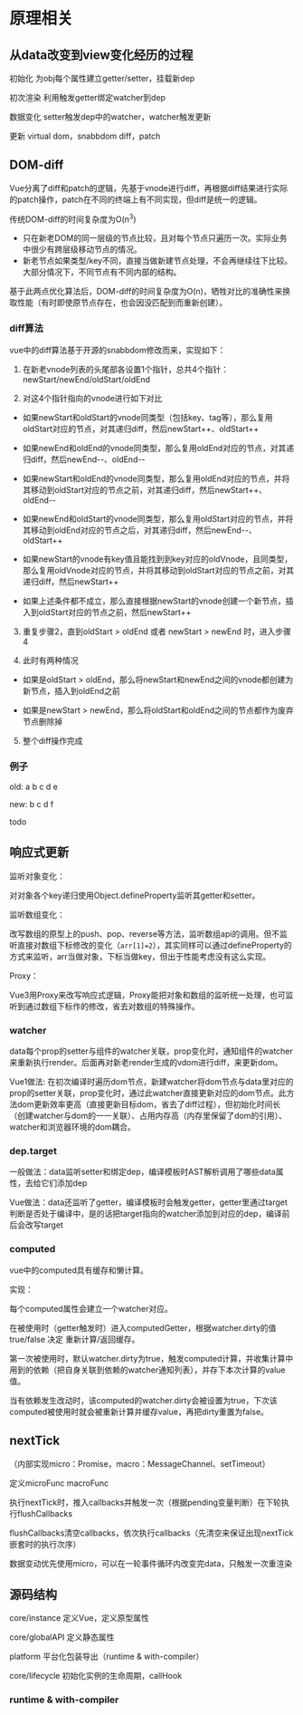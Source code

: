 
# 原理相关

## 从data改变到view变化经历的过程

初始化 为obj每个属性建立getter/setter，挂载新dep

初次渲染 利用触发getter绑定watcher到dep

数据变化 setter触发dep中的watcher，watcher触发更新

更新 virtual dom，snabbdom diff，patch

## DOM-diff

Vue分离了diff和patch的逻辑，先基于vnode进行diff，再根据diff结果进行实际的patch操作，patch在不同的终端上有不同实现，但diff是统一的逻辑。

传统DOM-diff的时间复杂度为O(n<sup>3</sup>)

- 只在新老DOM的同一层级的节点比较，且对每个节点只遍历一次。实际业务中很少有跨层级移动节点的情况。
- 新老节点如果类型/key不同，直接当做新建节点处理，不会再继续往下比较。大部分情况下，不同节点有不同内部的结构。

基于此两点优化算法后，DOM-diff的时间复杂度为O(n)，牺牲对比的准确性来换取性能（有时即使原节点存在，也会因没匹配到而重新创建）。

### diff算法

vue中的diff算法基于开源的snabbdom修改而来，实现如下：

1. 在新老vnode列表的头尾部各设置1个指针，总共4个指针：newStart/newEnd/oldStart/oldEnd

2. 对这4个指针指向的vnode进行如下对比

  - 如果newStart和oldStart的vnode同类型（包括key、tag等），那么复用oldStart对应的节点，对其递归diff，然后newStart++、oldStart++

  - 如果newEnd和oldEnd的vnode同类型，那么复用oldEnd对应的节点，对其递归diff，然后newEnd--、oldEnd--

  - 如果newStart和oldEnd的vnode同类型，那么复用oldEnd对应的节点，并将其移动到oldStart对应的节点之前，对其递归diff，然后newStart++、oldEnd--

  - 如果newEnd和oldStart的vnode同类型，那么复用oldStart对应的节点，并将其移动到oldEnd对应的节点之后，对其递归diff，然后newEnd--、oldStart++

  - 如果newStart的vnode有key值且能找到到key对应的oldVnode，且同类型，那么复用oldVnode对应的节点，并将其移动到oldStart对应的节点之前，对其递归diff，然后newStart++

  - 如果上述条件都不成立，那么直接根据newStart的vnode创建一个新节点，插入到oldStart对应的节点之前，然后newStart++

3. 重复步骤2，直到oldStart > oldEnd 或者 newStart > newEnd 时，进入步骤4

4. 此时有两种情况

  - 如果是oldStart > oldEnd，那么将newStart和newEnd之间的vnode都创建为新节点，插入到oldEnd之前

  - 如果是newStart > newEnd，那么将oldStart和oldEnd之间的节点都作为废弃节点删除掉

5. 整个diff操作完成

### 例子

old: a b c d e

new: b c d f 

todo

## 响应式更新

监听对象变化：

对对象各个key递归使用Object.defineProperty监听其getter和setter。

监听数组变化：

改写数组的原型上的push、pop、reverse等方法，监听数组api的调用。但不监听直接对数组下标修改的变化（`arr[1]=2`），其实同样可以通过defineProperty的方式来监听，arr当做对象，下标当做key，但出于性能考虑没有这么实现。

Proxy：

Vue3用Proxy来改写响应式逻辑，Proxy能把对象和数组的监听统一处理，也可监听到通过数组下标作的修改，省去对数组的特殊操作。


### watcher

data每个prop的setter与组件的watcher关联，prop变化时，通知组件的watcher来重新执行render。后面再对新老render生成的vdom进行diff，来更新dom。

Vue1做法: 在初次编译时遍历dom节点，新建watcher将dom节点与data里对应的prop的setter关联，prop变化时，通过此watcher直接更新对应的dom节点。此方法dom更新效率更高（直接更新目标dom，省去了diff过程），但初始化时间长（创建watcher与dom的一一关联）、占用内存高（内存里保留了dom的引用）、watcher和浏览器环境的dom耦合。

### dep.target

一般做法：data监听setter和绑定dep，编译模板时AST解析调用了哪些data属性，去给它们添加dep

Vue做法：data还监听了getter，编译模板时会触发getter，getter里通过target判断是否处于编译中，是的话把target指向的watcher添加到对应的dep，编译前后会改写target

### computed

vue中的computed具有缓存和懒计算。

实现：

每个computed属性会建立一个watcher对应。

在被使用时（getter触发时）进入computedGetter，根据watcher.dirty的值 true/false 决定 重新计算/返回缓存。

第一次被使用时，默认watcher.dirty为true，触发computed计算，并收集计算中用到的依赖（把自身关联到依赖的watcher通知列表），并存下本次计算的value值。

当有依赖发生改动时，该computed的watcher.dirty会被设置为true，下次该computed被使用时就会被重新计算并缓存value，再把dirty重置为false。


## nextTick

（内部实现micro：Promise，macro：MessageChannel、setTimeout）

定义microFunc macroFunc

执行nextTick时，推入callbacks并触发一次（根据pending变量判断）在下轮执行flushCallbacks

flushCallbacks清空callbacks，依次执行callbacks（先清空来保证出现nextTick嵌套时的执行次序）

数据变动优先使用micro，可以在一轮事件循环内改变完data，只触发一次重渲染


## 源码结构

core/instance 定义Vue，定义原型属性

core/globalAPI 定义静态属性

platform 平台化包装导出（runtime & with-compiler）

core/lifecycle  初始化实例的生命周期，callHook

### runtime & with-compiler 